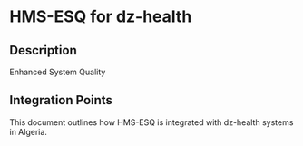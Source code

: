 # HMS-ESQ for dz-health

## Description

Enhanced System Quality

## Integration Points

This document outlines how HMS-ESQ is integrated with dz-health systems in Algeria.
